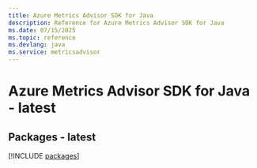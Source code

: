 ```yaml
---
title: Azure Metrics Advisor SDK for Java
description: Reference for Azure Metrics Advisor SDK for Java
ms.date: 07/15/2025
ms.topic: reference
ms.devlang: java
ms.service: metricsadvisor
---
```

# Azure Metrics Advisor SDK for Java - latest
## Packages - latest
[!INCLUDE [packages](metrics-advisor-index.md)]